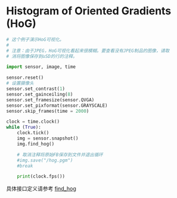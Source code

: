 Histogram of Oriented Gradients (HoG)
===========================================

```python
# 这个例子演示HoG可视化。
#
# 注意：由于JPEG，HoG可视化看起来很模糊。要查看没有JPEG制品的图像，请取
# 消将图像保存到uSD的行的注释。

import sensor, image, time

sensor.reset()
# 设置摄像头
sensor.set_contrast(1)
sensor.set_gainceiling(8)
sensor.set_framesize(sensor.QVGA)
sensor.set_pixformat(sensor.GRAYSCALE)
sensor.skip_frames(time = 2000)

clock = time.clock()
while (True):
    clock.tick()
    img = sensor.snapshot()
    img.find_hog()

    # 取消注释将原始FB保存到文件并退出循环
    #img.save("/hog.pgm")
    #break

    print(clock.fps())

```

具体接口定义请参考 [find_hog](../../library/canmv/image.md#find_hog)
